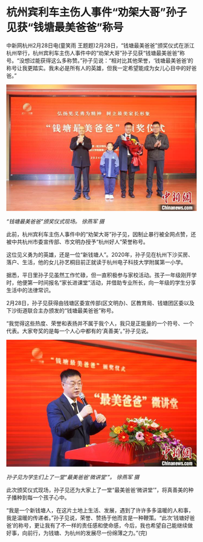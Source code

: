 # 杭州宾利车主伤人事件“劝架大哥”孙子见获“钱塘最美爸爸”称号

中新网杭州2月28日电(童笑雨
王题题)2月28日，“钱塘最美爸爸”颁奖仪式在浙江杭州举行，杭州宾利车主伤人事件中的“劝架大哥”孙子见获“钱塘最美爸爸”称号。“没想过能获得这么多称赞。”孙子见说：“相对比其他荣誉，‘钱塘最美爸爸’的称号让我更踏实。我未必是所有人的英雄，但我一定希望能成为女儿心目中的好爸爸。”

![9462dc72039f043b0632b496fffe0e88.jpg](https://raw.githubusercontent.com/qqhsx/qqnews_image/main/2024/02/28/杭州宾利车主伤人事件“劝架大哥”孙子见获“钱塘最美爸爸”称号/9462dc72039f043b0632b496fffe0e88.jpg)

_“钱塘最美爸爸”颁奖仪式现场。 徐燕军 摄_

此前，杭州宾利车主伤人事件中的“劝架大哥”孙子见，因制止暴行被全网点赞，还被中共杭州市委宣传部、市文明办授予“杭州好人”荣誉称号。

这位见义勇为的英雄，还是一位“新钱塘人”。2020年，孙子见在杭州下沙买房、落户、生活，他的女儿孙艺桐目前正就读于杭州电子科技大学附属第一小学。

据悉，平日里孙子见虽然工作忙碌，但一直积极参与家校活动。孩子一年级刚开学时，他便第一时间报名“家长进课堂”活动，并借助专业所长，向一年级的学生分享生活中的法律常识。

2月28日，孙子见获得由钱塘区委宣传部(区文明办)、区教育局、钱塘团区委以及下沙街道联合主办颁发的“钱塘最美爸爸”称号。

“我觉得这些热度、荣誉和表扬并不属于我个人，我只是正能量的一个符号、一个代表。大家夸奖的是每一个人心中都有的‘真善美’。”孙子见说。

![6a986ecdabdd6e81234226c960039316.jpg](https://raw.githubusercontent.com/qqhsx/qqnews_image/main/2024/02/28/杭州宾利车主伤人事件“劝架大哥”孙子见获“钱塘最美爸爸”称号/6a986ecdabdd6e81234226c960039316.jpg)

 _孙子见为学生们上了一堂“最美爸爸‘微讲堂’”。 徐燕军 摄_

此次颁奖仪式现场，孙子见还为大家上了一堂“最美爸爸‘微讲堂’”，将真善美的种子播种到每一个孩子心中。

“我是一个新钱塘人，在这片土地上生活、发展，遇到了许许多多温暖的人和事，我是温暖的传递者。”孙子见说，荣誉、赞扬于他而言是一种鞭策。“此次‘钱塘好爸爸’的称号，更让我有了不一样的责任感和使命感，今后，我也希望自己能继续做好事，向前行，为钱塘、为杭州的发展尽一份绵薄之力。”(完)

